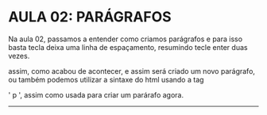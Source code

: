 # AULA 02: PARÁGRAFOS
Na aula 02, passamos a entender como criamos parágrafos e para isso basta tecla deixa uma linha de espaçamento, resumindo tecle enter duas vezes.

assim, como acabou de acontecer, e assim será criado um novo parágrafo, ou também podemos utilizar a sintaxe do html usando a tag <p>' p ', assim como usada para criar um parárafo agora.
___